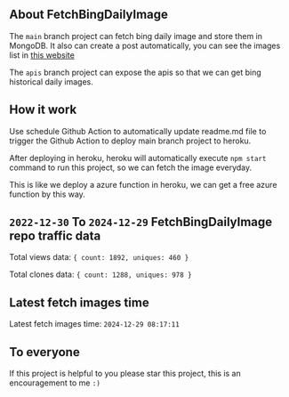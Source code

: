## About FetchBingDailyImage

The `main` branch project can fetch bing daily image and store them in MongoDB.
It also can create a post automatically, you can see the images list in [this website](https://oursalbum.netlify.app)

The `apis` branch project can expose the apis so that we can get bing historical daily images.

## How it work

Use schedule Github Action to automatically update readme.md file to trigger the Github Action to deploy main branch project to heroku.

After deploying in heroku, heroku will automatically execute `npm start` command to run this project, so we can fetch the image everyday.

This is like we deploy a azure function in heroku, we can get a free azure function by this way.

## `2022-12-30` To `2024-12-29` FetchBingDailyImage repo traffic data

Total views data: `{ count: 1892, uniques: 460 }`

Total clones data: `{ count: 1288, uniques: 978 }`

## Latest fetch images time

Latest fetch images time: `2024-12-29 08:17:11`

## To everyone

If this project is helpful to you please star this project, this is an encouragement to me `:)`



